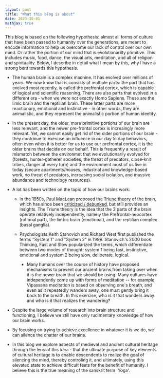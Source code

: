 ```yaml
---
layout: post
title: "What this blog is about"
date: 2023-10-01
mathjax: true
---
```


This blog is based on the following hypothesis: almost all forms of culture that have been passed to humanity over the generations, are meant to encode information to help us overcome our lack of control over our own mind. Or rather the portion of our mind that is evolutionarilty primitive. This includes music, food, dance, the visual arts, meditation, and all of religion and spirituality. Below, I describe in detail what I mean by this, why I have a strong bent towards this hypothesis.

- The human brain is a complex machine. It has evolved over millions of years. We now know that is consists of multiple parts: the part that has evolved most recently, is called the prefrontal cortex, which is capable of logical and scientific reasoning. There are also parts that evolved in a different era - when we were not exactly Homo Sapiens. These are the limic brain and the reptilian brain. These latter parts are more reactionary, emotional and instinctive - in other words, they are animalistic, and they represent the animalistic portion of human identity. 

- In the present day, the older, more primitive portions of our brain are less relevant, and the newer pre-frontal cortex is increaingly more relevant. Yet, we cannot easily get rid of the older portions of our brain - they contrinue to exercise an influence in our day to day behaviors, often even when it is better for us to use our prefrontal cortex, it is the older brains that decide on our behalf. This is frequently a result of mismatch between the environmet that we evolutionarily evolved for (forests, hunter-gatherer societies, the threat of predators, close-knit tribes, danger at every turn) and the environment most of us live in today (secure apartments/houses, industrial and knowledge-based work, no threat of predators, increasing social isolation, and massive abundance and technology resources).   

- A lot has been written on the topic of how our brains work:

	- In the 1950s, [Paul MacLean](https://en.wikipedia.org/wiki/Paul_D._MacLean) proposed the [Triune theory](https://en.wikipedia.org/wiki/Triune_brain) of the brain, which has since been [criticized / debunked](https://medicine.yale.edu/news/yale-medicine-magazine/article/a-theory-abandoned-but-still-compelling/), but still provides an insights. The Triune theory is the idea that the 3 parts of the brain operate relatively independently, namely the Prefrontal-neocortex (rational part), the limbic brain (emotional), and the reptilian complex (basal ganglia). 

	- Psychologists Keith Stanovich and Richard West first published the terms "System 1" and "System 2" in 1999. Stanovich's 2000 book Thinking, Fast and Slow popularized the terms, which differentiate between two modes of thought: system 1 being fast, instinctive, emotional and system 2 being slow, deliberate, logical. 

        - Many humans over the course of history have proposed mechanisms to prevent our ancient brains from taking over when it is the newer brain that we should be using. Many cultures have independently come up with forms of meditation -- for example Vipassana meditation is based on observing one's breath, and even as it repeatedly wanders away, one must gently bring it back to the breath. In this exercise, who is it that wanders away and who is it that realizes the wandering?

- Despite the large volume of research into brain structure and functioning, I believe we still have only rudimentary knowledge of how our brain works. 

- By focusing on trying to achieve excellence in whatever it is we do, we can silence the chatter of our brains. 

- In this blog we explore aspects of medieval and ancient cultural heritage through the lens of this idea - that the ultimate purpose of key elements of cultural heritage is to enable descendents to realize the goal of silencing the mind, thereby controling it, and ultimately, using this elevated state to achieve difficult feats for the benefit of humanity. I believe this is the true meaning of the sanskrit term 'Yoga'. 


